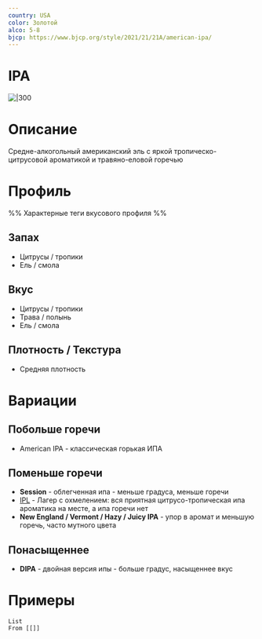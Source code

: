 ```yaml
---
country: USA
color: Золотой
alco: 5-8
bjcp: https://www.bjcp.org/style/2021/21/21A/american-ipa/
---
```

# IPA

![|300](https://wyeastlab.com/wp-content/uploads/2021/08/Wyeast_beer-pint-1-light.png)

# Описание 

Средне-алкогольный американский эль с яркой тропическо-цитрусовой ароматикой и травяно-еловой горечью

# Профиль

%% Характерные теги вкусового профиля  %%

## Запах

- Цитрусы / тропики
- Ель / смола

## Вкус

- Цитрусы / тропики
- Трава / полынь
- Ель / смола

## Плотность / Текстура 

- Средняя плотность

# Вариации

## Побольше горечи

- American IPA - классическая горькая ИПА

## Поменьше горечи

- **Session** - облегченная ипа - меньше градуса, меньше горечи
- [IPL](IPL.md) - Лагер с охмелением: вся приятная цитрусо-тропическая ипа ароматика на месте, а ипа горечи нет
- **New England / Vermont / Hazy / Juicy IPA** - упор в аромат и меньшую горечь, часто мутного цвета

## Понасыщеннее

- **DIPA** - двойная версия ипы - больше градус, насыщеннее вкус

# Примеры

```dataview
List 
From [[]]
```

